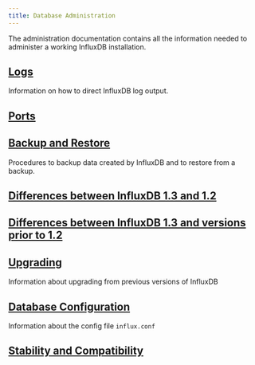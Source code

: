 ```yaml
---
title: Database Administration
---
```

The administration documentation contains all the information needed to administer a working InfluxDB installation.

## [Logs](/influxdb/v1.3/administration/logs/)

Information on how to direct InfluxDB log output.

## [Ports](/influxdb/v1.3/administration/ports/)

## [Backup and Restore](/influxdb/v1.3/administration/backup_and_restore/)

Procedures to backup data created by InfluxDB and to restore from a backup.

## [Differences between InfluxDB 1.3 and 1.2](/influxdb/v1.3/administration/differences/)

## [Differences between InfluxDB 1.3 and versions prior to 1.2](/influxdb/v1.3/administration/previous_differences/)

## [Upgrading](/influxdb/v1.3/administration/upgrading/)

Information about upgrading from previous versions of InfluxDB

## [Database Configuration](/influxdb/v1.3/administration/config/)

Information about the config file `influx.conf`

## [Stability and Compatibility](/influxdb/v1.3/administration/stability_and_compatibility/)
